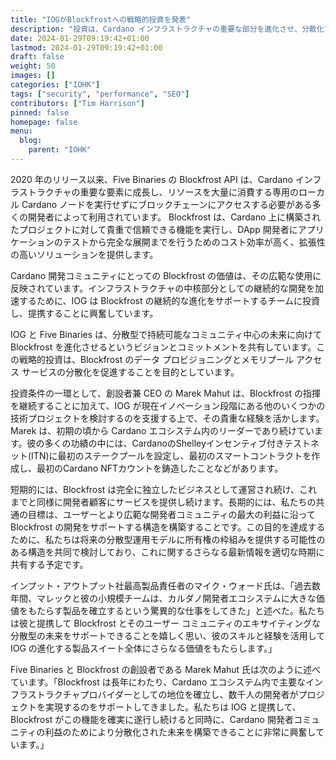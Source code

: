 ```yaml
---
title: "IOGがBlockfrostへの戦略的投資を発表"
description: "投資は、Cardano インフラストラクチャの重要な部分を進化させ、分散化するという共通のコミットメントを表します。"
date: 2024-01-29T09:19:42+01:00
lastmod: 2024-01-29T09:19:42+01:00
draft: false
weight: 50
images: []
categories: ["IOHK"]
tags: ["security", "performance", "SEO"]
contributors: ["Tim Harrison"]
pinned: false
homepage: false
menu:
  blog:
    parent: "IOHK"
---
```


2020 年のリリース以来、Five Binaries の Blockfrost API は、Cardano インフラストラクチャの重要な要素に成長し、リソースを大量に消費する専用のローカル Cardano ノードを実行せずにブロックチェーンにアクセスする必要がある多くの開発者によって利用されています。 Blockfrost は、Cardano 上に構築されたプロジェクトに対して貴重で信頼できる機能を実行し、DApp 開発者にアプリケーションのテストから完全な展開までを行うためのコスト効率が高く、拡張性の高いソリューションを提供します。

Cardano 開発コミュニティにとっての Blockfrost の価値は、その広範な使用に反映されています。インフラストラクチャの中核部分としての継続的な開発を加速するために、IOG は Blockfrost の継続的な進化をサポートするチームに投資し、提携することに興奮しています。

IOG と Five Binaries は、分散型で持続可能なコミュニティ中心の未来に向けて Blockfrost を進化させるというビジョンとコミットメントを共有しています。この戦略的投資は、Blockfrost のデータ プロビジョニングとメモリプール アクセス サービスの分散化を促進することを目的としています。

投資条件の一環として、創設者兼 CEO の Marek Mahut は、Blockfrost の指揮を継続することに加えて、IOG が現在イノベーション段階にある他のいくつかの技術プロジェクトを検討するのを支援する上で、その貴重な経験を活かします。 Marek は、初期の頃から Cardano エコシステム内のリーダーであり続けています。彼の多くの功績の中には、CardanoのShelleyインセンティブ付きテストネット(ITN)に最初のステークプールを設定し、最初のスマートコントラクトを作成し、最初のCardano NFTカウントを鋳造したことなどがあります。

短期的には、Blockfrost は完全に独立したビジネスとして運営され続け、これまでと同様に開発者顧客にサービスを提供し続けます。長期的には、私たちの共通の目標は、ユーザーとより広範な開発者コミュニティの最大の利益に沿って Blockfrost の開発をサポートする構造を構築することです。この目的を達成するために、私たちは将来の分散型運用モデルに所有権の枠組みを提供する可能性のある構造を共同で検討しており、これに関するさらなる最新情報を適切な時期に共有する予定です。

インプット・アウトプット社最高製品責任者のマイク・ウォード氏は、「過去数年間、マレックと彼の小規模チームは、カルダノ開発者エコシステムに大きな価値をもたらす製品を確立するという驚異的な仕事をしてきた」と述べた。私たちは彼と提携して Blockfrost とそのユーザー コミュニティのエキサイティングな分散型の未来をサポートできることを嬉しく思い、彼のスキルと経験を活用して IOG の進化する製品スイート全体にさらなる価値をもたらします。」

Five Binaries と Blockfrost の創設者である Marek Mahut 氏は次のように述べています。「Blockfrost は長年にわたり、Cardano エコシステム内で主要なインフラストラクチャプロバイダーとしての地位を確立し、数千人の開発者がプロ​​ジェクトを実現するのをサポートしてきました。私たちは IOG と提携して、Blockfrost がこの機能を確実に遂行し続けると同時に、Cardano 開発者コミュニティの利益のためにより分散化された未来を構築できることに非常に興奮しています。」
